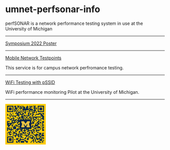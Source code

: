 # umnet-perfsonar-info
perfSONAR is a network performance testing system in use at the University of Michigan

---

[Symposium 2022 Poster](https://docs.google.com/presentation/d/1yHwWEMtw0A_58zR53Aw7H5I0YBkgWhfgtSEgQXOEibU/edit#slide=id.g17c536460a7_3_0)

---

[Mobile Network Testpoints](https://github.com/UMNET-perfSONAR/perfsonar-mobile-testpoints)

This service is for campus network perfromance testing.

---

[WiFi Testing with pSSID](https://github.com/UMNET-perfSONAR/pssid-wifi-testing/blob/main/README.md)

WiFi performance monitoring Pilot at the University of Michigan.

---

<img src="QR_codes/github_umnet_perfsonar_info_color.png" alt="drawing" width="128"/>
